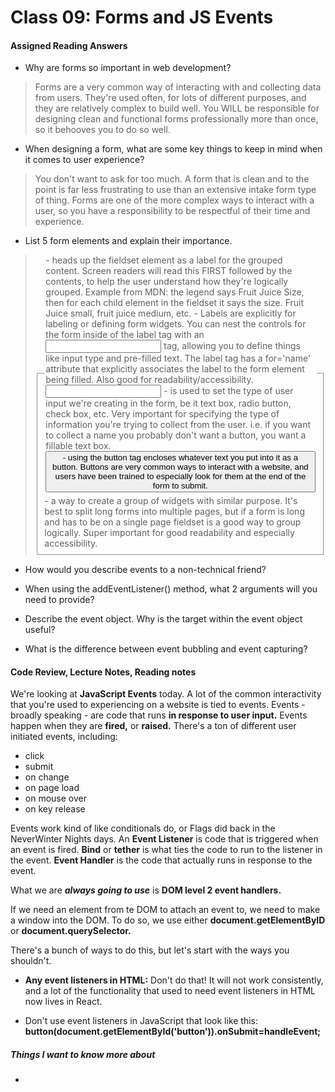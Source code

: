 # Class 09: Forms and JS Events


#### Assigned Reading Answers

- Why are forms so important in web development?

> Forms are a very common way of interacting with and collecting data from users.  They're used often, for lots of different purposes, and they are relatively complex to build well.  You WILL be responsible for designing clean and functional forms professionally more than once, so it behooves you to do so well.

- When designing a form, what are some key things to keep in mind when it comes to user experience?

> You don't want to ask for too much.  A form that is clean and to the point is far less frustrating to use than an extensive intake form type of thing.  Forms are one of the more complex ways to interact with a user, so you have a responsibility to be respectful of their time and experience.

- List 5 form elements and explain their importance.

> <fieldset> - a way to create a group of widgets with similar purpose.  It's best to split long forms into multiple pages, but if a form is long and has to be on a single page fieldset is a good way to group logically.  Super important for good readability and especially accessibility. 
> <legend> - heads up the fieldset element as a label for the grouped content.  Screen readers will read this FIRST followed by the contents, to help the user understand how they're logically grouped.  Example from MDN: the legend says Fruit Juice Size, then for each child element in the fieldset it says the size.  Fruit Juice small, fruit juice medium, etc.
> <label> - Labels are explicitly for labeling or defining form widgets.  You can nest the controls for the form inside of the label tag with an <input> tag, allowing you to define things like input type and pre-filled text.  The label tag has a for='name' attribute that explicitly associates the label to the form element being filled.  Also good for readability/accessibility.
> <input> - is used to set the type of user input we're creating in the form, be it text box, radio button, check box, etc.  Very important for specifying the type of information you're trying to collect from the user.  i.e. if you want to collect a name you probably don't want a button, you want a fillable text box.
> <button> - using the button tag encloses whatever text you put into it as a button. Buttons are very common ways to interact with a website, and users have been trained to especially look for them at the end of the form to submit.

- How would you describe events to a non-technical friend?

> 

- When using the addEventListener() method, what 2 arguments will you need to provide?

>

- Describe the event object. Why is the target within the event object useful?

>

- What is the difference between event bubbling and event capturing?

>

#### Code Review, Lecture Notes, Reading notes

We're looking at **JavaScript Events** today.  A lot of the common interactivity that you're used to experiencing on a website is tied to events.  Events - broadly speaking - are code that runs **in response to user input.**  Events happen when they are **fired,** or **raised.**  There's a ton of different user initiated events, including:

- click
- submit
- on change
- on page load
- on mouse over
- on key release

Events work kind of like conditionals do, or Flags did back in the NeverWinter Nights days.  An **Event Listener** is code that is triggered when an event is fired.  **Bind** or **tether** is what ties the code to run to the listener in the event.  **Event Handler** is the code that actually runs in response to the event.

What we are ***always going to use*** is **DOM level 2 event handlers.**  

If we need an element from te DOM to attach an event to, we need to make a window into the DOM.  To do so, we use either **document.getElementByID** or **document.querySelector.**

There's a bunch of ways to do this, but let's start with the ways you shouldn't.

- **Any event listeners in HTML:** Don't do that!  It will not work consistently, and a lot of the functionality that used to need event listeners in HTML now lives in React.  

- Don't use event listeners in JavaScript that look like this: 
  **button(document.getElementById('button')).onSubmit=handleEvent;**



##### Things I want to know more about

- 